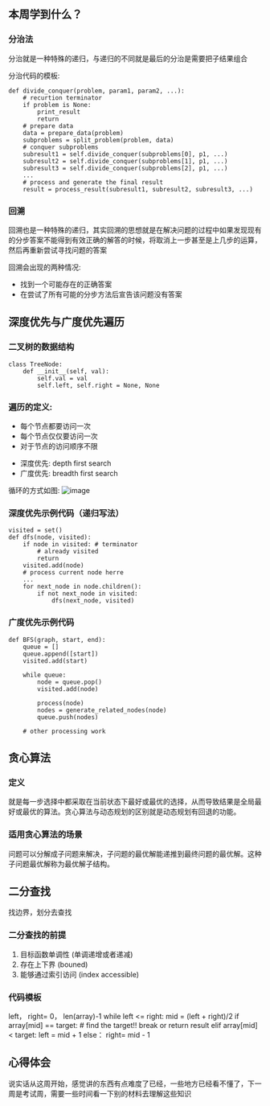 ## 本周学到什么？

### 分治法
分治就是一种特殊的递归，与递归的不同就是最后的分治是需要把子结果组合

分治代码的模板:
```
def divide_conquer(problem, param1, param2, ...):
    # recurtion terminator      
    if problem is None:
        print_result
        return
    # prepare data
    data = prepare_data(problem)
    subproblems = split_problem(problem, data)
    # conquer subproblems
    subresult1 = self.divide_conquer(subproblems[0], p1, ...)
    subresult2 = self.divide_conquer(subproblems[1], p1, ...)
    subresult3 = self.divide_conquer(subproblems[2], p1, ...)
    ...
    # process and generate the final result
    result = process_result(subresult1, subresult2, subresult3, ...)
```

### 回溯
回溯也是一种特殊的递归，其实回溯的思想就是在解决问题的过程中如果发现现有的分步答案不能得到有效正确的解答的时候，将取消上一步甚至是上几步的运算，然后再重新尝试寻找问题的答案

回溯会出现的两种情况:
* 找到一个可能存在的正确答案
* 在尝试了所有可能的分步方法后宣告该问题没有答案

## 深度优先与广度优先遍历
### 二叉树的数据结构
```
class TreeNode:
    def __init__(self, val):
        self.val = val
        self.left, self.right = None, None
```

### 遍历的定义:
* 每个节点都要访问一次
* 每个节点仅仅要访问一次
* 对于节点的访问顺序不限
- 深度优先: depth first search
- 广度优先: breadth first search

循环的方式如图:
![image](https://user-images.githubusercontent.com/12718716/71552142-b06e3c80-2a31-11ea-95c1-59d129c56380.png)
### 深度优先示例代码（递归写法）
```
visited = set()
def dfs(node, visited):
    if node in visited: # terminator
        # already visited   
        return
    visited.add(node)
    # process current node herre
    ...
    for next_node in node.children():
        if not next_node in visited:
            dfs(next_node, visited)
```
### 广度优先示例代码
```
def BFS(graph, start, end):
    queue = []
    queue.append([start])
    visited.add(start)

    while queue:
        node = queue.pop()
        visited.add(node)

        process(node)
        nodes = generate_related_nodes(node)
        queue.push(nodes)
    
    # other processing work
```

##  贪心算法

### 定义
就是每一步选择中都采取在当前状态下最好或最优的选择，从而导致结果是全局最好或最优的算法。贪心算法与动态规划的区别就是动态规划有回退的功能。

### 适用贪心算法的场景
问题可以分解成子问题来解决，子问题的最优解能递推到最终问题的最优解。这种子问题最优解称为最优解子结构。

## 二分查找
找边界，划分去查找

### 二分查找的前提
1. 目标函数单调性 (单调递增或者递减)
2. 存在上下界 (bouned)
3. 能够通过索引访问 (index accessible)

### 代码模板

left， right= 0， len(array)-1
while left <= right:
 mid = (left + right)/2
 if array[mid] == target:
    # find the target!!
    break or return result 
 elif array[mid] < target:
    left = mid + 1
 else： 
    right= mid - 1 

## 心得体会
说实话从这周开始，感觉讲的东西有点难度了已经，一些地方已经看不懂了，下一周是考试周，需要一些时间看一下别的材料去理解这些知识


